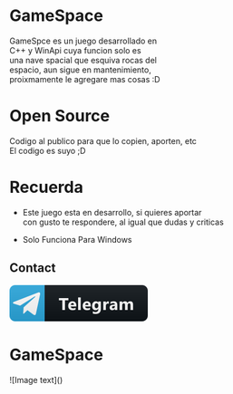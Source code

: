 # GameSpace
GameSpce es un juego desarrollado en </br>
C++ y WinApi cuya funcion solo es </br>
una nave spacial que esquiva rocas del </br>
espacio, aun sigue en mantenimiento, </br>
proixmamente le agregare mas cosas :D

# Open Source
Codigo al publico para que lo copien, aporten, etc </br>
El codigo es suyo ;D

# Recuerda
* Este juego esta en desarrollo, si quieres aportar </br>
con gusto te respondere, al igual que dudas y criticas

* Solo Funciona Para Windows
## Contact
[![testers](https://raw.githubusercontent.com/MikeCodesDotNET/ColoredBadges/master/svg/social/telegram.svg)](https://t.me/UserM01000)

# GameSpace
<!--->
![Image text]()
